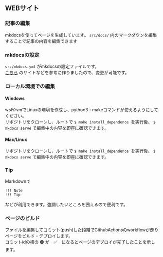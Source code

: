 ## WEBサイト

### 記事の編集
mkdocsを使ってページを生成しています。
``` src/docs/ ``` 内のマークダウンを編集することで記事の内容を編集できます

### mkdocsの設定
``` src/mkdocs.yml ``` がmkdocsの設定ファイルです。  
[こちら](https://qiita.com/mebiusbox2/items/a61d42878266af969e3c) のサイトなどを参考に作りましたので、変更が可能です。  

### ローカル環境での編集
#### Windows
wslやvmでLinuxの環境を作成し、python3・makeコマンドが使えるようにしてください。  
リポジトリをクローンし、ルートで ```$ make install_dependence ```を実行後、 ``` $ mkdocs serve ``` で編集中の内容を即座に確認できます。

#### Mac/Linux
リポジトリをクローンし、ルートで ```$ make install_dependence ```を実行後、 ``` $ mkdocs serve ``` で編集中の内容を即座に確認できます。

### Tip
Markdownで
```
!!! Note
!!! Tip
```
などが利用できます。強調したいところを囲えるので便利です。


### ページのビルド
ファイルを編集してコミット(push)した段階でGithubActionsのworkflowが走りページをビルド・デプロイします。  
コミットidの横の 🟠 が　✅　になるとページのデプロイが完了したことを示します。  
